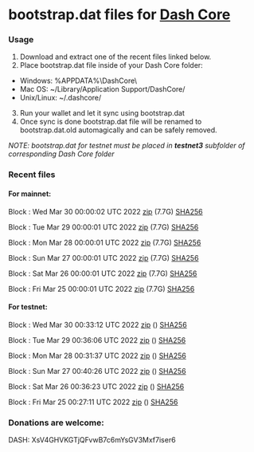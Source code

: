 # bootstrap.dat files for [Dash Core](https://github.com/dashpay/dash)

### Usage

1. Download and extract one of the recent files linked below.
2. Place bootstrap.dat file inside of your Dash Core folder:
 - Windows: %APPDATA%\DashCore\
 - Mac OS: ~/Library/Application Support/DashCore/
 - Unix/Linux: ~/.dashcore/
3. Run your wallet and let it sync using bootstrap.dat
4. Once sync is done bootstrap.dat file will be renamed to bootstrap.dat.old automagically and can be safely removed.

_NOTE: bootstrap.dat for testnet must be placed in **testnet3** subfolder of corresponding Dash Core folder_

### Recent files

#### For mainnet:

Block [](https://insight.dash.org/insight/block/): Wed Mar 30 00:00:02 UTC 2022 [zip](https://dash-bootstrap.ams3.digitaloceanspaces.com/mainnet/2022-03-30/bootstrap.dat.zip) (7.7G) [SHA256](https://dash-bootstrap.ams3.digitaloceanspaces.com/mainnet/2022-03-30/sha256.txt)

Block [](https://insight.dash.org/insight/block/): Tue Mar 29 00:00:01 UTC 2022 [zip](https://dash-bootstrap.ams3.digitaloceanspaces.com/mainnet/2022-03-29/bootstrap.dat.zip) (7.7G) [SHA256](https://dash-bootstrap.ams3.digitaloceanspaces.com/mainnet/2022-03-29/sha256.txt)

Block [](https://insight.dash.org/insight/block/): Mon Mar 28 00:00:01 UTC 2022 [zip](https://dash-bootstrap.ams3.digitaloceanspaces.com/mainnet/2022-03-28/bootstrap.dat.zip) (7.7G) [SHA256](https://dash-bootstrap.ams3.digitaloceanspaces.com/mainnet/2022-03-28/sha256.txt)

Block [](https://insight.dash.org/insight/block/): Sun Mar 27 00:00:01 UTC 2022 [zip](https://dash-bootstrap.ams3.digitaloceanspaces.com/mainnet/2022-03-27/bootstrap.dat.zip) (7.7G) [SHA256](https://dash-bootstrap.ams3.digitaloceanspaces.com/mainnet/2022-03-27/sha256.txt)

Block [](https://insight.dash.org/insight/block/): Sat Mar 26 00:00:01 UTC 2022 [zip](https://dash-bootstrap.ams3.digitaloceanspaces.com/mainnet/2022-03-26/bootstrap.dat.zip) (7.7G) [SHA256](https://dash-bootstrap.ams3.digitaloceanspaces.com/mainnet/2022-03-26/sha256.txt)

Block [](https://insight.dash.org/insight/block/): Fri Mar 25 00:00:01 UTC 2022 [zip](https://dash-bootstrap.ams3.digitaloceanspaces.com/mainnet/2022-03-25/bootstrap.dat.zip) (7.7G) [SHA256](https://dash-bootstrap.ams3.digitaloceanspaces.com/mainnet/2022-03-25/sha256.txt)


#### For testnet:

Block [](https://testnet-insight.dashevo.org/insight/block/): Wed Mar 30 00:33:12 UTC 2022 [zip](https://dash-bootstrap.ams3.digitaloceanspaces.com/testnet/2022-03-30/bootstrap.dat.zip) () [SHA256](https://dash-bootstrap.ams3.digitaloceanspaces.com/testnet/2022-03-30/sha256.txt)

Block [](https://testnet-insight.dashevo.org/insight/block/): Tue Mar 29 00:36:06 UTC 2022 [zip](https://dash-bootstrap.ams3.digitaloceanspaces.com/testnet/2022-03-29/bootstrap.dat.zip) () [SHA256](https://dash-bootstrap.ams3.digitaloceanspaces.com/testnet/2022-03-29/sha256.txt)

Block [](https://testnet-insight.dashevo.org/insight/block/): Mon Mar 28 00:31:37 UTC 2022 [zip](https://dash-bootstrap.ams3.digitaloceanspaces.com/testnet/2022-03-28/bootstrap.dat.zip) () [SHA256](https://dash-bootstrap.ams3.digitaloceanspaces.com/testnet/2022-03-28/sha256.txt)

Block [](https://testnet-insight.dashevo.org/insight/block/): Sun Mar 27 00:40:26 UTC 2022 [zip](https://dash-bootstrap.ams3.digitaloceanspaces.com/testnet/2022-03-27/bootstrap.dat.zip) () [SHA256](https://dash-bootstrap.ams3.digitaloceanspaces.com/testnet/2022-03-27/sha256.txt)

Block [](https://testnet-insight.dashevo.org/insight/block/): Sat Mar 26 00:36:23 UTC 2022 [zip](https://dash-bootstrap.ams3.digitaloceanspaces.com/testnet/2022-03-26/bootstrap.dat.zip) () [SHA256](https://dash-bootstrap.ams3.digitaloceanspaces.com/testnet/2022-03-26/sha256.txt)

Block [](https://testnet-insight.dashevo.org/insight/block/): Fri Mar 25 00:27:11 UTC 2022 [zip](https://dash-bootstrap.ams3.digitaloceanspaces.com/testnet/2022-03-25/bootstrap.dat.zip) () [SHA256](https://dash-bootstrap.ams3.digitaloceanspaces.com/testnet/2022-03-25/sha256.txt)


### Donations are welcome:

DASH: XsV4GHVKGTjQFvwB7c6mYsGV3Mxf7iser6
